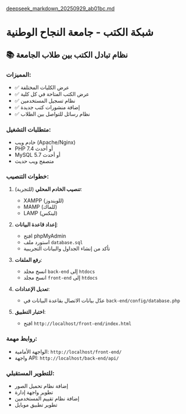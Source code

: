 [deepseek_markdown_20250929_ab01bc.md](https://github.com/user-attachments/files/22589449/deepseek_markdown_20250929_ab01bc.md)
# شبكة الكتب - جامعة النجاح الوطنية

## 📚 نظام تبادل الكتب بين طلاب الجامعة

### المميزات:
- ✅ عرض الكليات المختلفة
- ✅ عرض الكتب المتاحة في كل كلية  
- ✅ نظام تسجيل المستخدمين
- ✅ إضافة منشورات كتب جديدة
- ✅ نظام رسائل للتواصل بين الطلاب

### متطلبات التشغيل:
- خادم ويب (Apache/Nginx)
- PHP 7.4 أو أحدث
- MySQL 5.7 أو أحدث
- متصفح ويب حديث

### خطوات التنصيب:

1. **تنصيب الخادم المحلي** (للتجربة):
   - XAMPP (للويندوز)
   - MAMP (للماك)
   - LAMP (لينكس)

2. **إعداد قاعدة البيانات**:
   - افتح phpMyAdmin
   - استورد ملف `database.sql`
   - تأكد من إنشاء الجداول والبيانات التجريبية

3. **رفع الملفات**:
   - انسخ مجلد `back-end` إلى `htdocs`
   - انسخ مجلد `front-end` إلى `htdocs`

4. **تعديل الإعدادات**:
   - عدّل بيانات الاتصال بقاعدة البيانات في `back-end/config/database.php`

5. **اختبار التطبيق**:
   - افتح `http://localhost/front-end/index.html`

### روابط مهمة:
- الواجهة الأمامية: `http://localhost/front-end/`
- واجهة API: `http://localhost/back-end/api/`

### للتطوير المستقبلي:
- إضافة نظام تحميل الصور
- تطوير واجهة إدارة
- إضافة نظام تقييم المستخدمين
- تطوير تطبيق موبايل
